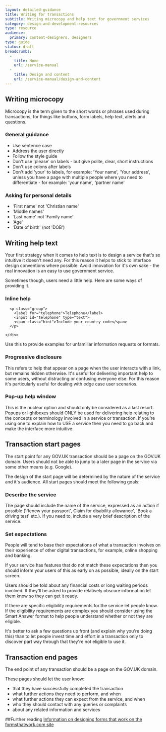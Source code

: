 ```yaml
---
layout: detailed-guidance
title: Writing for transactions
subtitle: Writing microcopy and help text for government services
category: design-and-development-resources
type: resource
audience: 
  primary: content-designers, designers
type: guide
status: draft
breadcrumbs:
  -
    title: Home
    url: /service-manual
  -
    title: Design and content
    url: /service-manual/design-and-content
---
```


## Writing microcopy

Microcopy is the term given to the short words or phrases used during transactions, 
for things like buttons, form labels, help text, alerts and questions.

### General guidance

* Use sentence case
* Address the user directly
* Follow the style guide
* Don't use 'please' on labels - but give polite, clear, short instructions
* Don't use colons after labels
* Don't add 'your' to labels, for example: 'Your name', 'Your address', unless you have a page with multiple people where you need to differentiate - for example: 'your name', 'partner name'

### Asking for personal details

* 'First name' not 'Christian name'
* 'Middle names'
* 'Last name' not 'Family name'
* 'Age'
* 'Date of birth' (not 'DOB')

## Writing help text

Your first strategy when it comes to help text is to design a service that's 
so intuitive it doesn't need any. For this reason it helps to stick to interface design conventions where possible. Avoid innovation for it's own sake - the real innovation is an
easy to use government service.

Sometimes though, users need a little help. Here are some ways of providing it.

### Inline help

<div class="pattern-example">
    <div class="form-example-1">

      <p class="group">
        <label for="telephone">Telephone</label>
        <input id="telephone" type="text">
        <span class="hint">Include your country code</span>
      </p>

    </div>
</div> 

Use this to provide examples for unfamiliar information requests or formats.


### Progressive disclosure

This refers to help that appear on a page when the user interacts with a link, but remains hidden otherwise. It's useful for delivering important help to some users, without distracting or confusing everyone else. For this reason it's particularly useful for dealing with edge case user scenarios.


### Pop-up help window

This is the nuclear option and should only be considered as a last resort. Popups or lightboxes should ONLY be used for delivering help relating to the concepts or terminology involved in a service or transaction. If you're using one to explain how to USE a service then you need to go back and make the interface more intuitive.


## Transaction start pages

The start point for any GOV.UK transaction should be a page on the GOV.UK domain. Users should not be able to jump to a later page in the service via some other means (e.g. Google).

The design of the start page will be determined by the nature of the service and it's audience. All start pages should meet the following goals:

### Describe the service

The page should include the name of the service, expressed as an action if possible ('Renew your passport', Claim for disability allowance', 'Book a driving test' etc.). If you need to, include a very brief description of the service.

### Set expectations

People will tend to base their expectations of what a transaction involves on their experience of other digital transactions, for example, online shopping and banking.

If your service has features that do not match these expectations then you should inform your users of this as early on as possible, ideally on the start screen.

Users should be told about any financial costs or long waiting periods involved. If they'll be asked to provide relatively obscure information let them know so they can get it ready.

If there are specific eligibility requirements for the service let people know. If the eligibility requirements are complex you should consider using the Smart Answer format to help people understand whether or not they are eligible.

It's better to ask a few questions up front (and explain why you're doing this) than to let people invest time and effort in a transaction only to discover part way through that they're not eligible to use it.

## Transaction end pages

The end point of any transaction should be a page on the GOV.UK domain.

These pages should let the user know:

* that they have successfully completed the transaction
* what further actions they need to perform, and when
* what further actions they can expect from the service, and when
* who they should contact with any queries or complaints
* about any related information and services

##Further reading
[Information on designing forms that work on the formsthatwork.com site](http://www.formsthatwork.com/TheArtOfWritingVeryLittle )

